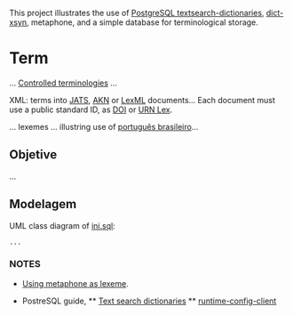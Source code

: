 This project illustrates the use of [PostgreSQL textsearch-dictionaries](http://www.postgresql.org/docs/9.1/static/textsearch-dictionaries.html), [dict-xsyn](http://www.postgresql.org/docs/current/static/dict-xsyn.html), metaphone, and a simple database for terminological storage.

# Term
... [Controlled terminologies](https://www.wikidata.org/wiki/Q1469824) ...

XML: terms into [JATS](https://en.wikipedia.org/wiki/Journal_Article_Tag_Suite), [AKN](http://www.akomantoso.org/) or [LexML](http://projeto.lexml.gov.br/documentacao/Parte-3-XML-Schema.pdf) documents... Each document must use a public standard ID, as  [DOI](https://www.wikidata.org/wiki/Q25670) or [URN Lex](https://en.wikipedia.org/wiki/Lex_(URN)).

... lexemes ...  illustring use of [português brasileiro](https://www.wikidata.org/wiki/Q750553)... 

## Objetive ##
...

## Modelagem ##

UML class diagram of [ini.sql](src/ini.sql):

```
...

```

### NOTES

* [Using metaphone as lexeme](http://stackoverflow.com/questions/4001579/postgresql-full-text-search-randomly-dropping-lexemes).

* PostreSQL guide, 
** [Text search dictionaries](http://www.postgresql.org/docs/9.1/static/textsearch-dictionaries.html#TEXTSEARCH-THESAURUS)
** [runtime-config-client](http://www.postgresql.org/docs/current/static/runtime-config-client.html#GUC-DEFAULT-TEXT-SEARCH-CONFIG)


